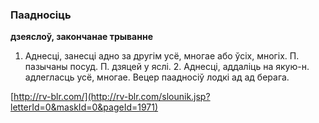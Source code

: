 ### Паадносіць
**дзеяслоў, закончанае трыванне**

1. Аднесці, занесці адно за другім усё, многае або ўсіх, многіх. П. пазычаны посуд. П. дзяцей у яслі. 2. Аднесці, аддаліць на якую-н. адлегласць усё, многае. Вецер паадносіў лодкі ад ад берага.

<a rel="author">[http://rv-blr.com/](http://rv-blr.com/slounik.jsp?letterId=0&maskId=0&pageId=1971)</a>
